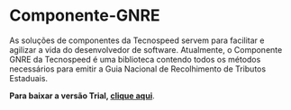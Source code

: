 # Componente-GNRE
As soluções de componentes da Tecnospeed servem para facilitar e agilizar a vida do desenvolvedor de software. 
Atualmente, o Componente GNRE da Tecnospeed é uma biblioteca contendo todos os métodos necessários para emitir a Guia Nacional de Recolhimento de Tributos Estaduais. 

**Para baixar a versão Trial, [clique aqui](https://tecnospeed-trial.s3.sa-east-1.amazonaws.com/setup_gnre_tecnoaccount_6.1.36.5168.exe "Baixar o Componente GRNe Trial")**.
